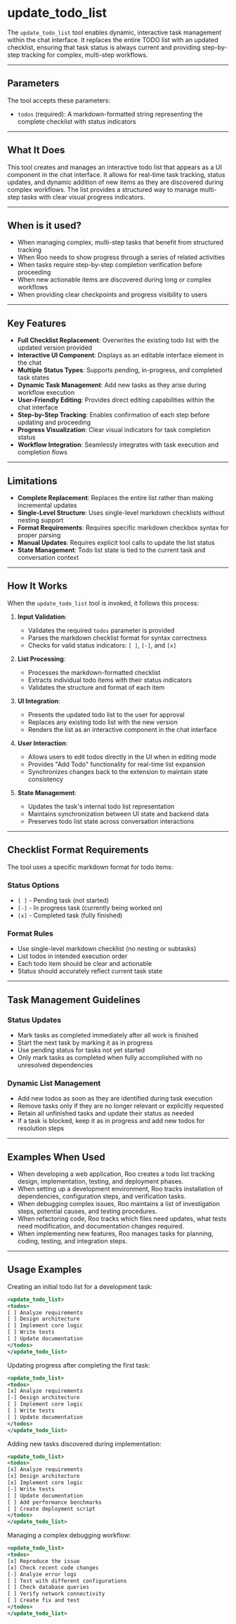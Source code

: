 # update_todo_list

The `update_todo_list` tool enables dynamic, interactive task management within the chat interface. It replaces the entire TODO list with an updated checklist, ensuring that task status is always current and providing step-by-step tracking for complex, multi-step workflows.

---

## Parameters

The tool accepts these parameters:

- `todos` (required): A markdown-formatted string representing the complete checklist with status indicators

---

## What It Does

This tool creates and manages an interactive todo list that appears as a UI component in the chat interface. It allows for real-time task tracking, status updates, and dynamic addition of new items as they are discovered during complex workflows. The list provides a structured way to manage multi-step tasks with clear visual progress indicators.

---

## When is it used?

- When managing complex, multi-step tasks that benefit from structured tracking
- When Roo needs to show progress through a series of related activities
- When tasks require step-by-step completion verification before proceeding
- When new actionable items are discovered during long or complex workflows
- When providing clear checkpoints and progress visibility to users

---

## Key Features

- **Full Checklist Replacement**: Overwrites the existing todo list with the updated version provided
- **Interactive UI Component**: Displays as an editable interface element in the chat
- **Multiple Status Types**: Supports pending, in-progress, and completed task states
- **Dynamic Task Management**: Add new tasks as they arise during workflow execution
- **User-Friendly Editing**: Provides direct editing capabilities within the chat interface
- **Step-by-Step Tracking**: Enables confirmation of each step before updating and proceeding
- **Progress Visualization**: Clear visual indicators for task completion status
- **Workflow Integration**: Seamlessly integrates with task execution and completion flows

---

## Limitations

- **Complete Replacement**: Replaces the entire list rather than making incremental updates
- **Single-Level Structure**: Uses single-level markdown checklists without nesting support
- **Format Requirements**: Requires specific markdown checkbox syntax for proper parsing
- **Manual Updates**: Requires explicit tool calls to update the list status
- **State Management**: Todo list state is tied to the current task and conversation context

---

## How It Works

When the `update_todo_list` tool is invoked, it follows this process:

1. **Input Validation**: 
   - Validates the required `todos` parameter is provided
   - Parses the markdown checklist format for syntax correctness
   - Checks for valid status indicators: `[ ]`, `[-]`, and `[x]`

2. **List Processing**:
   - Processes the markdown-formatted checklist
   - Extracts individual todo items with their status indicators
   - Validates the structure and format of each item

3. **UI Integration**:
   - Presents the updated todo list to the user for approval
   - Replaces any existing todo list with the new version
   - Renders the list as an interactive component in the chat interface

4. **User Interaction**:
   - Allows users to edit todos directly in the UI when in editing mode
   - Provides "Add Todo" functionality for real-time list expansion
   - Synchronizes changes back to the extension to maintain state consistency

5. **State Management**:
   - Updates the task's internal todo list representation
   - Maintains synchronization between UI state and backend data
   - Preserves todo list state across conversation interactions

---

## Checklist Format Requirements

The tool uses a specific markdown format for todo items:

### Status Options
- `[ ]` - Pending task (not started)
- `[-]` - In progress task (currently being worked on)  
- `[x]` - Completed task (fully finished)

### Format Rules
- Use single-level markdown checklist (no nesting or subtasks)
- List todos in intended execution order
- Each todo item should be clear and actionable
- Status should accurately reflect current task state

---

## Task Management Guidelines

### Status Updates
- Mark tasks as completed immediately after all work is finished
- Start the next task by marking it as in progress
- Use pending status for tasks not yet started
- Only mark tasks as completed when fully accomplished with no unresolved dependencies

### Dynamic List Management
- Add new todos as soon as they are identified during task execution
- Remove tasks only if they are no longer relevant or explicitly requested
- Retain all unfinished tasks and update their status as needed
- If a task is blocked, keep it as in progress and add new todos for resolution steps

---

## Examples When Used

- When developing a web application, Roo creates a todo list tracking design, implementation, testing, and deployment phases.
- When setting up a development environment, Roo tracks installation of dependencies, configuration steps, and verification tasks.
- When debugging complex issues, Roo maintains a list of investigation steps, potential causes, and testing procedures.
- When refactoring code, Roo tracks which files need updates, what tests need modification, and documentation changes required.
- When implementing new features, Roo manages tasks for planning, coding, testing, and integration steps.

---

## Usage Examples

Creating an initial todo list for a development task:
```xml
<update_todo_list>
<todos>
[ ] Analyze requirements
[ ] Design architecture  
[ ] Implement core logic
[ ] Write tests
[ ] Update documentation
</todos>
</update_todo_list>
```

Updating progress after completing the first task:
```xml
<update_todo_list>
<todos>
[x] Analyze requirements
[-] Design architecture
[ ] Implement core logic
[ ] Write tests
[ ] Update documentation
</todos>
</update_todo_list>
```

Adding new tasks discovered during implementation:
```xml
<update_todo_list>
<todos>
[x] Analyze requirements
[x] Design architecture
[x] Implement core logic
[-] Write tests
[ ] Update documentation
[ ] Add performance benchmarks
[ ] Create deployment script
</todos>
</update_todo_list>
```

Managing a complex debugging workflow:
```xml
<update_todo_list>
<todos>
[x] Reproduce the issue
[x] Check recent code changes
[-] Analyze error logs
[ ] Test with different configurations
[ ] Check database queries
[ ] Verify network connectivity
[ ] Create fix and test
</todos>
</update_todo_list>